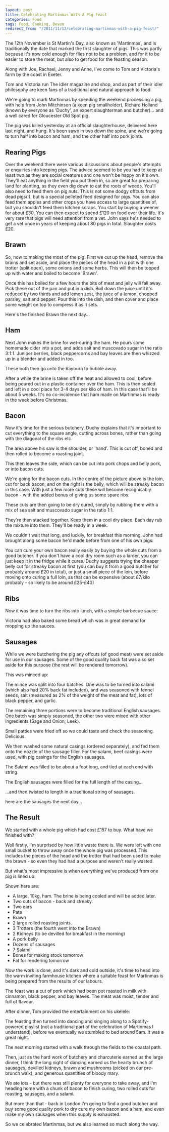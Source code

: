 ```yaml
---
layout: post
title: Celebrating Martinmas With A Pig Feast
categories: Food
tags: Food, Cooking, Devon
redirect_from: "/2011/11/12/celebrating-martinmas-with-a-pig-feast/"
---
```


The 12th November is St Martin's Day, also known as 'Martinmas', and is traditionally the date that marked the first slaughter of pigs. This was partly because it's now cold enough for flies not to be a problem, and for it to be easier to store the meat, but also to get food for the feasting season.

Along with Joe, Rachael, Jenny and Anne, I've come to Tom and Victoria's farm by the coast in Exeter.



Tom and Victoria run The Idler magazine and shop, and as part of their idler philosophy are keen fans of a traditional and natural approach to food.

We're going to mark Martinmas by spending the weekend processing a pig, with help from John Mitchinson (a keen pig smallholder), Richard Holland (known by everyone as 'Duchy', an expert slaughterman and butcher)… and a well cared for Gloucester Old Spot pig.

The pig was killed yesterday at an official slaughterhouse, delivered here last night, and hung. It's been sawn in two down the spine, and we're going to turn half into bacon and ham, and the other half into pork joints.

## Rearing Pigs

Over the weekend there were various discussions about people's attempts or enquiries into keeping pigs. The advice seemed to be you had to keep at least two as they are social creatures and one won't be happy on it's own. They'll eat anything in the field you put them in, so are great for preparing land for planting, as they even dig down to eat the roots of weeds. You'll also need to feed them on pig nuts. This is not some dodgy offcuts from dead pigs(!), but is a special pelleted feed designed for pigs. You can also feed them apples and other crops you have access to large quantities of, but you shouldn't feed them kitchen scraps.
You start by buying a weener for about £30. You can then expect to spend £120 on food over their life. It's very rare that pigs will need attention from a vet. John says he's needed to get a vet once in years of keeping about 80 pigs in total. Slaughter costs £20.

## Brawn

So, now to making the most of the pig. First we cut up the head, remove the brains and set aside, and place the pieces of the head in a pot with one trotter (split open), some onions and some herbs. This will then be topped up with water and boiled to become 'Brawn'.

Once this has boiled for a few hours the bits of meat and jelly will fall away. Pick these out of the pan and put in a dish. Boil down the juice until it's reduced by two thirds and add lemon zest, the juice of a lemon, chopped parsley, salt and pepper. Pour this into the dish, and then cover and place some weight on top to compress it as it sets.

Here's the finished Brawn the next day...

## Ham

Next John makes the brine for wet-curing the ham. He pours some homemade cider into a pot, and adds salt and muscovado sugar in the ratio 3:1:1. Juniper berries, black peppercorns and bay leaves are then whizzed up in a blender and added in too.

These both then go onto the Rayburn to bubble away.

After a while the brine is taken off the heat and allowed to cool, before being poured out in a plastic container over the ham. This is then sealed and left in a cool place for 3-4 days per kilo of ham. In this case that'll be about 5 weeks. It's no co-incidence that ham made on Martinmas is ready in the week before Christmas.

## Bacon

Now it's time for the serious butchery. Duchy explains that it's important to cut everything to the square angle, cutting across bones, rather than going with the diagonal of the ribs etc.

The area above his saw is the shoulder, or 'hand'. This is cut off, boned and then rolled to become a roasting joint.

This then leaves the side, which can be cut into pork chops and belly pork, or into bacon cuts.

We're going for the bacon cuts. In the centre of the picture above is the loin, cut for back bacon, and on the right is the belly, which will be streaky bacon in this case. With just a few more cuts these will become recognisably bacon - with the added bonus of giving us some spare ribs:

These cuts are then going to be dry cured, simply by rubbing them with a mix of sea salt and muscovado sugar in the ratio 1:1.

They're then stacked together. Keep them in a cool dry place. Each day rub the mixture into them. They'll be ready in a week.

We couldn't wait that long, and luckily, for breakfast this morning, John had brought along some bacon he'd made before from one of his own pigs:

You can cure your own bacon really easily by buying the whole cuts from a good butcher. If you don't have a cool dry room such as a larder, you can just keep it in the fridge while it cures. Duchy suggests trying the cheaper belly cut for streaky bacon at first (you can buy it from a good butcher for probably around £20 in total), or just a small piece of the loin, before moving onto curing a full loin, as that can be expensive (about £7/kilo probably - so likely to be around £25-£40)

## Ribs

Now it was time to turn the ribs into lunch, with a simple barbecue sauce:

Victoria had also baked some bread which was in great demand for mopping up the sauces.

## Sausages

While we were butchering the pig any offcuts (of good meat) were set aside for use in our sausages. Some of the good quality back fat was also set aside for this purpose (the rest will be rendered tomorrow).

This was minced up:

The mince was split into four batches. One was to be turned into salami (which also had 20% back fat included), and was seasoned with fennel seeds, salt (measured as 2% of the weight of the meat and fat), lots of black pepper, and garlic.

The remaining three portions were to become traditional English sausages. One batch was simply seasoned, the other two were mixed with other ingredients (Sage and Onion; Leek).

Small patties were fried off so we could taste and check the seasoning. Delicious.

We then washed some natural casings (ordered separately), and fed them onto the nozzle of the sausage filler. For the salami, beef casings were used, with pig casings for the English sausages.

The Salami was filled to be about a foot long, and tied at each end with string.

The English sausages were filled for the full length of the casing…

…and then twisted to length in a traditional string of sausages.

here are the sausages the next day...

## The Result

We started with a whole pig which had cost £157 to buy. What have we finished with?

Well firstly, I'm surprised by how little waste there is. We were left with one small bucket to throw away once the whole pig was processed. This includes the pieces of the head and the trotter that had been used to make the brawn - so even they had had a purpose and weren't really wasted.

But what's most impressive is when everything we've produced from one pig is lined up:


Shown here are:

* A large, 10kg, ham. The brine is being cooled and will be added later.
* Two cuts of bacon - back and streaky.
* Two ears
* Pate
* Brawn
* 2 large rolled roasting joints.
* 3 Trotters (the fourth went into the Brawn)
* 2 Kidneys (to be devilled for breakfast in the morning)
* A pork belly
* Dozens of sausages
* 7 Salami
* Bones for making stock tomorrow
* Fat for rendering tomorrow

Now the work is done, and it's dark and cold outside, it's time to head into the warm inviting farmhouse kitchen where a suitable feast for Martinmas is being prepared from the results of our labours.

The feast was a cut of pork which had been pot roasted in milk with cinnamon, black pepper, and bay leaves. The meat was moist, tender and full of flavour.

After dinner, Tom provided the entertainment on his ukelele:

The feasting then turned into dancing and singing along to a Spotify-powered playlist (not a traditional part of the celebration of Martinmas I understand), before we eventually we stumbled to bed around 5am. It was a great night.

The next morning started with a walk through the fields to the coastal path.

Then, just as the hard work of butchery and charcuterie earned us the large dinner, I think the long night of dancing earned us the hearty brunch of sausages, devilled kidneys, brawn and mushrooms (picked on our pre-brunch walk), and generous quantities of bloody mary.

We ate lots - but there was still plenty for everyone to take away, and I'm heading home with a chunk of bacon to finish curing, two rolled cuts for roasting, sausages, and a salami.

But more than that - back in London I'm going to find a good butcher and buy some good quality pork to dry cure my own bacon and a ham, and even make my own sausages when this supply is exhausted.

So we celebrated Martinmas, but we also learned so much along the way.